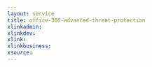 ```yaml
---
layout: service
title: office-365-advanced-threat-protection
xlinkadmin: 
xlinkdev: 
xlink: 
xlinkbusiness: 
xsource: 
---
```

